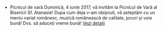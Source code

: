 * <label>Picnicul de vară</label> Duminică, 4 iunie 2017, vă invităm la Picnicul de Vară al Bisericii Sf. Atanasie! Dupa cum deja v-am obișnuit, vă asteptăm cu un meniu variat românesc, muzică românească de calitate, jocuri și voie bună! Dvs. să aduceți vreme bună! <a href="{{ site.baseurl }}/ro/2017/picnic-vara.html">Vezi detalii</a>